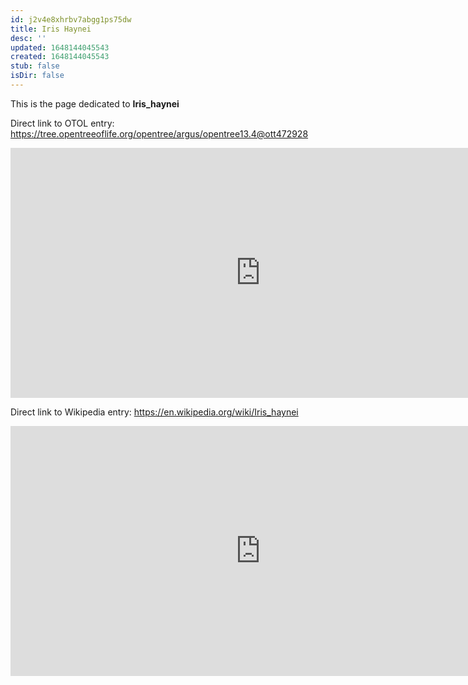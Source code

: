 ```yaml
---
id: j2v4e8xhrbv7abgg1ps75dw
title: Iris Haynei
desc: ''
updated: 1648144045543
created: 1648144045543
stub: false
isDir: false
---
```

This is the page dedicated to **Iris_haynei**


Direct link to OTOL entry: https://tree.opentreeoflife.org/opentree/argus/opentree13.4@ott472928



<html>
    <body>
    <iframe src="https://tree.opentreeoflife.org/opentree/argus/opentree13.4@ott472928"
    width="800" height="400" frameborder="0" allowfullscreen> </iframe>
    </body>
</html>
    


Direct link to Wikipedia entry: https://en.wikipedia.org/wiki/Iris_haynei



<html>
    <body>
    <iframe src="https://en.wikipedia.org/wiki/Iris_haynei"
    width="800" height="400" frameborder="0" allowfullscreen> </iframe>
    </body>
</html>
    

